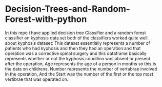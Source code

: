 # Decision-Trees-and-Random-Forest-with-python

In this repo i have applied decision tree Classifier and a random forest classifier on kyphosis data set both of the classifiers worked quite well.
about kyphosis dataset:
This dataset essentially represents a number of patients who had kyphosis and then they had an operation and that operation was a corrective spinal surgery and this dataframe basically represents whether or not the kyphosis condition was absent or present after the operation, Age represents the age of a person in months so this is the data on childrens, Number represents the number of vertabrae involved in the operation, And the Start was the number of the first or the top most vertibrae that was operated on.

